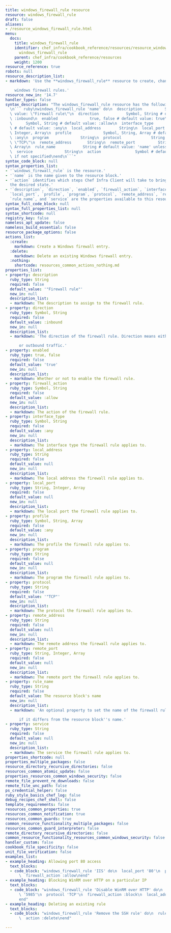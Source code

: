 ```yaml
---
title: windows_firewall_rule resource
resource: windows_firewall_rule
draft: false
aliases:
- /resource_windows_firewall_rule.html
menu:
  docs:
    title: windows_firewall_rule
    identifier: chef_infra/cookbook_reference/resources/resource_windows_firewall_rule.md
      windows_firewall_rule
    parent: chef_infra/cookbook_reference/resources
    weight: 1200
resource_reference: true
robots: null
resource_description_list:
- markdown: 'Use the **windows_firewall_rule** resource to create, change or remove

    windows firewall rules.'
resource_new_in: '14.7'
handler_types: false
syntax_description: "The windows_firewall_rule resource has the following syntax:\n\
  \n``` ruby\nwindows_firewall_rule 'name' do\n  description          String # default\
  \ value: \"Firewall rule\"\n  direction            Symbol, String # default value:\
  \ :inbound\n  enabled              true, false # default value: true\n  firewall_action\
  \      Symbol, String # default value: :allow\n  interface_type       Symbol, String\
  \ # default value: :any\n  local_address        String\n  local_port           String,\
  \ Integer, Array\n  profile              Symbol, String, Array # default value:\
  \ :any\n  program              String\n  protocol             String # default value:\
  \ \"TCP\"\n  remote_address       String\n  remote_port          String, Integer,\
  \ Array\n  rule_name            String # default value: 'name' unless specified\n\
  \  service              String\n  action               Symbol # defaults to :create\
  \ if not specified\nend\n```"
syntax_code_block: null
syntax_properties_list:
- '`windows_firewall_rule` is the resource.'
- '`name` is the name given to the resource block.'
- '`action` identifies which steps Chef Infra Client will take to bring the node into
  the desired state.'
- '`description`, `direction`, `enabled`, `firewall_action`, `interface_type`, `local_address`,
  `local_port`, `profile`, `program`, `protocol`, `remote_address`, `remote_port`,
  `rule_name`, and `service` are the properties available to this resource.'
syntax_full_code_block: null
syntax_full_properties_list: null
syntax_shortcode: null
registry_key: false
nameless_apt_update: false
nameless_build_essential: false
resource_package_options: false
actions_list:
  :create:
    markdown: Create a Windows firewall entry.
  :delete:
    markdown: Delete an existing Windows firewall entry.
  :nothing:
    shortcode: resources_common_actions_nothing.md
properties_list:
- property: description
  ruby_type: String
  required: false
  default_value: '"Firewall rule"'
  new_in: null
  description_list:
  - markdown: The description to assign to the firewall rule.
- property: direction
  ruby_type: Symbol, String
  required: false
  default_value: :inbound
  new_in: null
  description_list:
  - markdown: 'The direction of the firewall rule. Direction means either inbound

      or outbound traffic.'
- property: enabled
  ruby_type: true, false
  required: false
  default_value: 'true'
  new_in: null
  description_list:
  - markdown: Whether or not to enable the firewall rule.
- property: firewall_action
  ruby_type: Symbol, String
  required: false
  default_value: :allow
  new_in: null
  description_list:
  - markdown: The action of the firewall rule.
- property: interface_type
  ruby_type: Symbol, String
  required: false
  default_value: :any
  new_in: null
  description_list:
  - markdown: The interface type the firewall rule applies to.
- property: local_address
  ruby_type: String
  required: false
  default_value: null
  new_in: null
  description_list:
  - markdown: The local address the firewall rule applies to.
- property: local_port
  ruby_type: String, Integer, Array
  required: false
  default_value: null
  new_in: null
  description_list:
  - markdown: The local port the firewall rule applies to.
- property: profile
  ruby_type: Symbol, String, Array
  required: false
  default_value: :any
  new_in: null
  description_list:
  - markdown: The profile the firewall rule applies to.
- property: program
  ruby_type: String
  required: false
  default_value: null
  new_in: null
  description_list:
  - markdown: The program the firewall rule applies to.
- property: protocol
  ruby_type: String
  required: false
  default_value: '"TCP"'
  new_in: null
  description_list:
  - markdown: The protocol the firewall rule applies to.
- property: remote_address
  ruby_type: String
  required: false
  default_value: null
  new_in: null
  description_list:
  - markdown: The remote address the firewall rule applies to.
- property: remote_port
  ruby_type: String, Integer, Array
  required: false
  default_value: null
  new_in: null
  description_list:
  - markdown: The remote port the firewall rule applies to.
- property: rule_name
  ruby_type: String
  required: false
  default_value: The resource block's name
  new_in: null
  description_list:
  - markdown: 'An optional property to set the name of the firewall rule to assign

      if it differs from the resource block''s name.'
- property: service
  ruby_type: String
  required: false
  default_value: null
  new_in: null
  description_list:
  - markdown: The service the firewall rule applies to.
properties_shortcode: null
properties_multiple_packages: false
resource_directory_recursive_directories: false
resources_common_atomic_update: false
properties_resources_common_windows_security: false
remote_file_prevent_re_downloads: false
remote_file_unc_path: false
ps_credential_helper: false
ruby_style_basics_chef_log: false
debug_recipes_chef_shell: false
template_requirements: false
resources_common_properties: true
resources_common_notification: true
resources_common_guards: true
common_resource_functionality_multiple_packages: false
resources_common_guard_interpreter: false
remote_directory_recursive_directories: false
common_resource_functionality_resources_common_windows_security: false
handler_custom: false
cookbook_file_specificity: false
unit_file_verification: false
examples_list:
- example_heading: Allowing port 80 access
  text_blocks:
  - code_block: "windows_firewall_rule 'IIS' do\n  local_port '80'\n  protocol 'TCP'\n\
      \  firewall_action :allow\nend"
- example_heading: Blocking WinRM over HTTP on a particular IP
  text_blocks:
  - code_block: "windows_firewall_rule 'Disable WinRM over HTTP' do\n  local_port\
      \ '5985'\n  protocol 'TCP'\n  firewall_action :block\n  local_address '192.168.1.1'\n\
      end"
- example_heading: Deleting an existing rule
  text_blocks:
  - code_block: "windows_firewall_rule 'Remove the SSH rule' do\n  rule_name 'ssh'\n\
      \  action :delete\nend"

---
```

